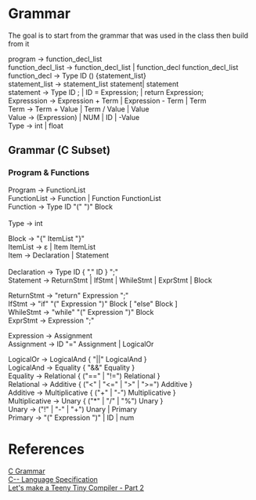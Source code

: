 # Grammar

The goal is to start from the grammar that was used in the class then build from it


program         -> function_decl_list <br>
function_decl_list -> function_decl_list | function_decl function_decl_list <br>
function_decl        -> Type ID () {statement_list} <br>
statement_list  -> statement_list statement| statement <br>
statement       -> Type ID ; | ID = Expression; | return Expression; <br>
Expresssion     -> Expression + Term | Expression - Term | Term <br>
Term            -> Term + Value | Term / Value | Value <br>
Value           -> (Expression) | NUM | ID | -Value <br>
Type            -> int | float <br>

## Grammar (C Subset)

### Program & Functions
Program -> FunctionList <br>
FunctionList -> Function | Function FunctionList <br>
Function -> Type ID "(" ")" Block <br><br>
Type     -> int <br>


Block -> "{" ItemList "}" <br>
ItemList -> ε | Item ItemList <br>
Item -> Declaration | Statement <br><br>
Declaration -> Type ID { "," ID } ";" <br>
Statement      ->  ReturnStmt
               | IfStmt
               | WhileStmt
               | ExprStmt
               | Block <br>

ReturnStmt     ->  "return" Expression ";" <br>
IfStmt         ->  "if" "(" Expression ")" Block [ "else" Block ]<br>
WhileStmt      ->  "while" "(" Expression ")" Block<br>
ExprStmt       ->  Expression ";"<br>

Expression     -> Assignment <br>
Assignment     -> ID "=" Assignment 
               | LogicalOr <br>

LogicalOr      -> LogicalAnd { "||" LogicalAnd } <br>
LogicalAnd     -> Equality   { "&&" Equality } <br>
Equality       -> Relational { ("==" | "!=") Relational } <br>
Relational     -> Additive   { ("<" | "<=" | ">" | ">=") Additive } <br>
Additive       -> Multiplicative { ("+" | "-") Multiplicative } <br>
Multiplicative -> Unary { ("*" | "/" | "%") Unary }<br>
Unary          -> ("!" | "-" | "+") Unary | Primary<br>
Primary        -> "(" Expression ")" | ID | num<br>



# References

[C Grammar](https://www.quut.com/c/ANSI-C-grammar-y.html) <br>
[C-- Language Specification](https://www2.cs.arizona.edu/~debray/Teaching/CSc453/DOCS/cminusminusspec.html)<br>
[Let's make a Teeny Tiny Compiler - Part 2](https://austinhenley.com/blog/teenytinycompiler2.html)







